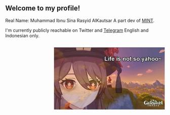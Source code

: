 ## Welcome to my profile!

Real Name: Muhammad Ibnu Sina Rasyid AlKautsar
A part dev of [MINT](https://t.me/MiuiBGST).

I'm currently publicly reachable on Twitter and [Telegram](https://t.me/Rsyd58) English and Indonesian only.

##

<img align="right" width="350px" src="https://raw.githubusercontent.com/Rsyd58/Rsyd58/master/c537060750d51a233ffe09004df62542_7909704497578806176-transformed.webp" alt="Such a life." />




